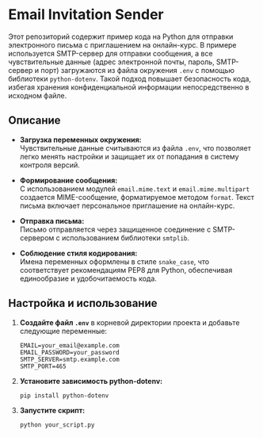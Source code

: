 # Email Invitation Sender

Этот репозиторий содержит пример кода на Python для отправки электронного письма с приглашением на онлайн-курс. В примере используется SMTP-сервер для отправки сообщения, а все чувствительные данные (адрес электронной почты, пароль, SMTP-сервер и порт) загружаются из файла окружения `.env` с помощью библиотеки `python-dotenv`. Такой подход повышает безопасность кода, избегая хранения конфиденциальной информации непосредственно в исходном файле.

## Описание

- **Загрузка переменных окружения:**  
  Чувствительные данные считываются из файла `.env`, что позволяет легко менять настройки и защищает их от попадания в систему контроля версий.

- **Формирование сообщения:**  
  С использованием модулей `email.mime.text` и `email.mime.multipart` создается MIME-сообщение, форматируемое методом `format`. Текст письма включает персональное приглашение на онлайн-курс.

- **Отправка письма:**  
  Письмо отправляется через защищенное соединение с SMTP-сервером с использованием библиотеки `smtplib`.

- **Соблюдение стиля кодирования:**  
  Имена переменных оформлены в стиле `snake_case`, что соответствует рекомендациям PEP8 для Python, обеспечивая единообразие и удобочитаемость кода.

## Настройка и использование

1. **Создайте файл `.env`** в корневой директории проекта и добавьте следующие переменные:
   ```env
   EMAIL=your_email@example.com
   EMAIL_PASSWORD=your_password
   SMTP_SERVER=smtp.example.com
   SMTP_PORT=465

2. **Установите зависимость python-dotenv:**
   ```
   pip install python-dotenv

2. **Запустите скрипт:**
   ```
   python your_script.py



